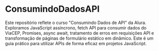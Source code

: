 # ConsumindoDadosAPI
Este repositório reflete o curso "Consumindo Dados de API" da Alura. Exploramos JavaScript assíncrono, fetch API para consumir dados do ViaCEP, Promises, async await, tratamento de erros em requisições API e transformação de páginas de formulário estático em dinâmico. Este é um guia prático para utilizar APIs de forma eficaz em projetos JavaScript.

